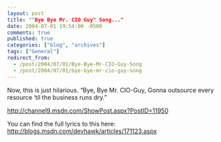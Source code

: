 ```yaml
---
layout: post
title: ""Bye Bye Mr. CIO Guy" Song..."
date: 2004-07-01 19:54:00 -0500
comments: true
published: true
categories: ["blog", "archives"]
tags: ["General"]
redirect_from: 
  - /post/2004/07/01/Bye-Bye-Mr-CIO-Guy-Song
  - /post/2004/07/01/bye-bye-mr-cio-guy-song
---
```

<!-- more -->
<P>Now, this is just hilarious. &#8220;Bye, Bye Mr. CIO-Guy, Gonna outsource every resource &#8216;til the business runs dry.&#8221;</P>
<P><A href="http://channel9.msdn.com/ShowPost.aspx?PostID=11950">http://channel9.msdn.com/ShowPost.aspx?PostID=11950</A></P>
<P>You can find the full lyrics to this here: <A href="http://blogs.msdn.com/devhawk/articles/171123.aspx">http://blogs.msdn.com/devhawk/articles/171123.aspx</A></P>
